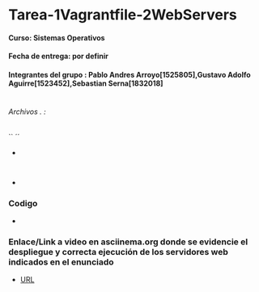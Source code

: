 #

# Tarea-1Vagrantfile-2WebServers
#### Curso:  Sistemas Operativos

#### Fecha de entrega: por definir

#### Integrantes del grupo : Pablo Andres Arroyo[1525805],Gustavo Adolfo Aguirre[1523452],Sebastian Serna[1832018]

#





###### Archivos . :
`` ´´

* []()

``  ``

* []()


###  Codigo

* []()

### Enlace/Link a video en asciinema.org donde se evidencie el despliegue y correcta ejecución de los servidores web indicados en el enunciado

* [URL]()
